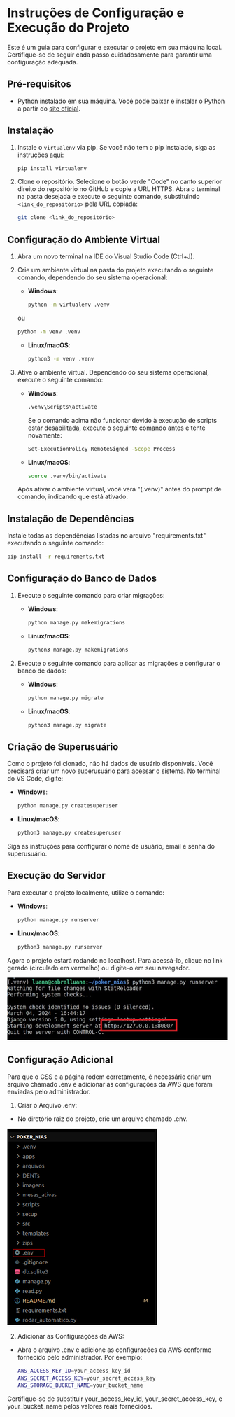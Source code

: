
# Instruções de Configuração e Execução do Projeto

Este é um guia para configurar e executar o projeto em sua máquina local. Certifique-se de seguir cada passo cuidadosamente para garantir uma configuração adequada.

## Pré-requisitos

- Python instalado em sua máquina. Você pode baixar e instalar o Python a partir do [site oficial](https://www.python.org/downloads/).

## Instalação

1. Instale o `virtualenv` via pip. Se você não tem o pip instalado, siga as instruções [aqui](https://pip.pypa.io/en/stable/installation/):
   ```bash
   pip install virtualenv
   ```

2. Clone o repositório. Selecione o botão verde "Code" no canto superior direito do repositório no GitHub e copie a URL HTTPS.
   Abra o terminal na pasta desejada e execute o seguinte comando, substituindo `<link_do_repositório>` pela URL copiada:
   ```bash
   git clone <link_do_repositório>
   ```

## Configuração do Ambiente Virtual

1. Abra um novo terminal na IDE do Visual Studio Code (Ctrl+J).

2. Crie um ambiente virtual na pasta do projeto executando o seguinte comando, dependendo do seu sistema operacional:
   - **Windows**:
     ```bash
     python -m virtualenv .venv
     ```
   ou
     ```bash
     python -m venv .venv
     ```
   - **Linux/macOS**:
     ```bash
     python3 -m venv .venv
     ```

3. Ative o ambiente virtual. Dependendo do seu sistema operacional, execute o seguinte comando:
   - **Windows**:
     ```bash
     .venv\Scripts\activate
     ```
     Se o comando acima não funcionar devido à execução de scripts estar desabilitada, execute o seguinte comando antes e tente novamente:
     ```bash
     Set-ExecutionPolicy RemoteSigned -Scope Process
     ```
   - **Linux/macOS**:
     ```bash
     source .venv/bin/activate
     ```

   Após ativar o ambiente virtual, você verá "(.venv)" antes do prompt de comando, indicando que está ativado.

## Instalação de Dependências

Instale todas as dependências listadas no arquivo "requirements.txt" executando o seguinte comando:
```bash
pip install -r requirements.txt
```

## Configuração do Banco de Dados

1. Execute o seguinte comando para criar migrações:
   - **Windows**:
     ```bash
     python manage.py makemigrations
     ```
   - **Linux/macOS**:
     ```bash
     python3 manage.py makemigrations
     ```

2. Execute o seguinte comando para aplicar as migrações e configurar o banco de dados:
   - **Windows**:
     ```bash
     python manage.py migrate
     ```
   - **Linux/macOS**:
     ```bash
     python3 manage.py migrate
     ```

## Criação de Superusuário

Como o projeto foi clonado, não há dados de usuário disponíveis. Você precisará criar um novo superusuário para acessar o sistema. No terminal do VS Code, digite:
   - **Windows**:
     ```bash
     python manage.py createsuperuser
     ```
   - **Linux/macOS**:
     ```bash
     python3 manage.py createsuperuser
     ```

Siga as instruções para configurar o nome de usuário, email e senha do superusuário.

## Execução do Servidor

Para executar o projeto localmente, utilize o comando:
   - **Windows**:
     ```bash
     python manage.py runserver
     ```
   - **Linux/macOS**:
     ```bash
     python3 manage.py runserver
     ```

Agora o projeto estará rodando no localhost. Para acessá-lo, clique no link gerado (circulado em vermelho) ou digite-o em seu navegador.

![Exemplo](imagens/exemplo.jpeg)

## Configuração Adicional

Para que o CSS e a página rodem corretamente, é necessário criar um arquivo chamado .env e adicionar as configurações da AWS que foram enviadas pelo administrador.

1. Criar o Arquivo .env:
  - No diretório raiz do projeto, crie um arquivo chamado .env.

  ![Exemplo2](imagens/exemplo_env.png)

2. Adicionar as Configurações da AWS:
  - Abra o arquivo .env e adicione as configurações da AWS conforme fornecido pelo administrador. Por exemplo:
      ```bash
      AWS_ACCESS_KEY_ID=your_access_key_id
      AWS_SECRET_ACCESS_KEY=your_secret_access_key
      AWS_STORAGE_BUCKET_NAME=your_bucket_name
      ```
  Certifique-se de substituir your_access_key_id, your_secret_access_key, e your_bucket_name pelos valores reais fornecidos.